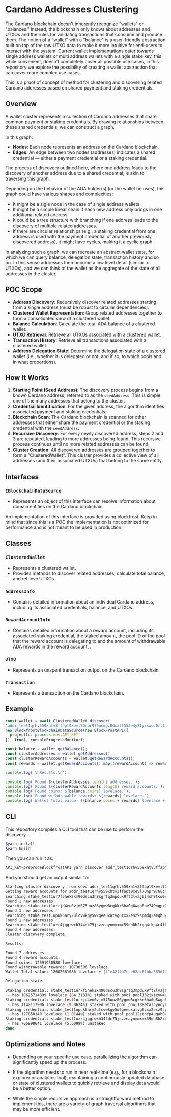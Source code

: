# Cardano Addresses Clustering

The Cardano blockchain doesn't inherently recognize "wallets" or "balances." Instead, the blockchain only knows about addresses and UTXOs and the rules for validating transactions that consume and produce them. The notion of a "wallet" with a "balance" is a user-friendly abstraction built on top of the raw UTXO data to make it more intuitive for end-users to interact with the system.
Current wallet implementations cater towards single address wallets or multi address wallets with a single stake key, this while convenient, doesn't completely cover all possible use cases, in this repository
we explore the possibility of creating a wallet abstraction that can cover more complex use cases.

This is a proof of concept of method for clustering and discovering related Cardano addresses based on shared payment and staking credentials.

## Overview

A wallet cluster represents a collection of Cardano addresses that share common payment or staking credentials. By drawing relationships between these shared credentials, we can construct a graph.

In this graph:

 - **Nodes**: Each node represents an address on the Cardano blockchain.
 - **Edges**: An edge between two nodes (addresses) indicates a shared credential — either a payment credential or a staking credential.
 
The process of discovery outlined here, where one address leads to the discovery of another address due to a shared credential, is akin to traversing this graph.

Depending on the behavior of the ADA holder(s) (or the wallet he uses), this graph could have various shapes and complexities:

- It might be a sigle node in the case of single address wallets.
- It might be a simple linear chain if each new address only brings in one additional related address.
- It could be a tree structure with branching if one address leads to the discovery of multiple related addresses.
- If there are circular relationships (e.g., a staking credential from one address is used with the payment credential of another previously discovered address), it might have cycles, making it a cyclic graph.

In analyzing such a graph, we can recreate an abstract wallet state, for which we can query balance, delegation state, transaction history and so on. In this sense
addresses then become a low level detail (similar to UTXOs), and we can think of the wallet as the aggregate
of the state of all addresses in the cluster.

## POC Scope

- **Address Discovery**: Recursively discover related addresses starting from a single address (must be robust to circular dependencies).
- **Clustered Wallet Representation**: Group related addresses together to form a consolidated view of a clustered wallet.
- **Balance Calculation**: Calculate the total ADA balance of a clustered wallet.
- **UTXO Retrieval**: Retrieve all UTXOs associated with a clustered wallet.
- **Transaction History**: Retrieve all transactions associated with a clustered wallet.
- **Address Delegation State**: Determine the delegation state of a clustered wallet (i.e., whether it is delegated or not, and if so, to which pools and in what proportions).

## How It Works

1. **Starting Point (Seed Address)**: The discovery process begins from a known Cardano address, referred to as the `seedAddress`. This is simple one of the many addresses that belong to the cluster.
2. **Credential Identification**: For the given address, the algorithm identifies associated payment and staking credentials.
3. **Blockchain Scan**: The Cardano blockchain is scanned for other addresses that either share the payment credential or the staking credential with the `seedAddress`.
4. **Recursive Discovery**: For every newly discovered address, steps 2 and 3 are repeated, leading to more addresses being found. This recursive process continues until no more related addresses can be found.
5. **Cluster Creation**: All discovered addresses are grouped together to form a "ClusteredWallet". This cluster provides a collective view of all addresses (and their associated UTXOs) that belong to the same entity.

## Interfaces

### `IBlockchainDataSource`

- Represents an object of this interface can resolve information about domain entities on the Cardano blockchain.

An implementation of this interface is provided using blockfrost. Keep in mind that since this is a
POC the implementation is not optimized for performance and is not meant to be used in production.

## Classes

### `ClusteredWallet`
- Represents a clustered wallet.
- Provides methods to discover related addresses, calculate total balance, and retrieve UTXOs.

### `AddressInfo`
- Contains detailed information about an individual Cardano address, including its associated credentials, balance, and UTXOs.

### `RewardAccountInfo`
- Contains detailed information about a reward account, including its associated staking credential, the staked amount, the pool ID of the pool that the reward account is delegating to  and the amount of withdrawable ADA rewards in the reward account, .
### `UTXO`
- Represents an unspent transaction output on the Cardano blockchain.

### `Transaction`
- Represents a transaction on the Cardano blockchain.


## Example

```typescript
const wallet = await ClusteredWallet.discover(
'addr_test1qrhv559xhtv3ffapt9xevl70npr976ucmgz0dcxtl553e4y8tyssxud0rt2m3af9qy9n6f8hkdkdg2mw0w5xsp28vrtsgqqsp4',
new BlockfrostBlockchainDataSource(new BlockFrostAPI({
  projectId: process.env.API_KEY
}), true), consoleProgressMonitor);

const balance = wallet.getBalance();
const clusterAddresses = wallet.getAddresses();
const clusterRewardAccounts = wallet.getRewardAccounts();
const rewards = wallet.getRewardAccounts().map((rewardAccount) => rewardAccount.rewards).reduce((a, b) => a + b, BigInt(0));

console.log('\nResults:\n');

console.log(`Found ${clusterAddresses.length} addresses.`);
console.log(`Found ${clusterRewardAccounts.length} reward accounts.`);
console.log(`Found coins: ${balance.coins} lovelace.`);
console.log(`Found withdrawable rewards: ${rewards} lovelace.`);
console.log(`Wallet Total value: ${balance.coins + rewards} lovelace + ${JSON.stringify([...balance.assets.entries()], (_, v) => typeof v === 'bigint' ? v.toString() : v)}.`);
```

## CLI

This repository compiles a CLI tool that can be use to perform the discovery.

```bash
$yarn install
$yarn build
```

Then you can run it as:

```bash
API_KEY=preprodeBlockfrostAPI yarn discover addr_test1qrhv559xhtv3ffapt9xevl70npr976ucmgz0dcxtl553e4y8tyssxud0rt2m3af9qy9n6f8hkdkdg2mw0w5xsp28vrtsgqqsp4
```

And you should get an output similar to:

```bash
Starting cluster discovery from seed addr_test1qrhv559xhtv3ffapt9xevl70npr976ucmgz0dcxtl553e4y8tyssxud0rt2m3af9qy9n6f8hkdkdg2mw0w5xsp28vrtsgqqsp4.
Getting reward accounts for addr_test1qrhv559xhtv3ffapt9xevl70npr976ucmgz0dcxtl553e4y8tyssxud0rt2m3af9qy9n6f8hkdkdg2mw0w5xsp28vrtsgqqsp4.
Searching stake_test1ur7f5hek2xm90dscu3h8sgrtq3mpdux9ft2lvaj6l4sh8tcw0cew0 for new addresses...
Found 1 new addresses.
Searching stake_test1urrjd4eu0vjm575uuz86ygmw8cgkkr6ha0g8wga8pe749ngpz7ehf for new addresses...
Found 1 new addresses.
Searching stake_test1upuk6ary2ulcvwkgy5w2geeuxatvg6zxx2esz9spmdq2aeqhuyesm for new addresses...
Found 1 new addresses.
Searching stake_test1uzr4jggrwxh344dc75jszzeaynmmxmx59dh8h2rgq4rkp4c4fksx3 for new addresses...
Found 4 new addresses.
Cluster discovery complete.

Results:

Found 7 addresses.
Found 4 reward accounts.
Found coins: 12591950580 lovelace.
Found withdrawable rewards: 10730506 lovelace.
Wallet Total value: 12602681086 lovelace + [["e4214b7cce62ac6fbba385d164df48e157eae5863521b4b67ca71d86fa88229fdb05e72a86a7587b208230bb68dba7a83c05cbd1880a1f56b9281494","999970"],["f6f49b186751e61f1fb8c64e7504e771f968cea9f4d11f5222b169e3744d494e","451926865"],["f0ff48bbb7bbe9d59a40f1ce90e9e9d0ff5002ec48f232b49ca0fb9a000de1406f6c6467726567","1"],["7d878696b149b529807aa01b8e20785e0a0d470c32c13f53f08a55e344455633363933","1"]].

Delegation state:

Staking credential: stake_test1ur7f5hek2xm90dscu3h8sgrtq3mpdux9ft2lvaj6l4sh8tcw0cew0
 - has 10625714399 lovelace (84.3131%) staked with pool pool132jxjzyw4awr3s75ltcdx5tv5ecv6m042306l630wqjckhfm32r
Staking credential: stake_test1urrjd4eu0vjm575uuz86ygmw8cgkkr6ha0g8wga8pe749ngpz7ehf
 - has 1142117906 lovelace (9.0624%) staked with pool pool188etalcyudyh4xuaa4mjahs62jujem35h3l02ht83zjusqvwdh7
Staking credential: stake_test1upuk6ary2ulcvwkgy5w2geeuxatvg6zxx2esz9spmdq2aeqhuyesm
 - has 127850140 lovelace (1.0144%) staked with pool pool12jthfp4uqah0yndtdu6x2tqaxvgnlpc7h30gvwey3rsrc789tme
Staking credential: stake_test1uzr4jggrwxh344dc75jszzeaynmmxmx59dh8h2rgq4rkp4c4fksx3
 - has 706998641 lovelace (5.6099%) unstaked
done
```

## Optimizations and Notes

- Depending on your specific use case, parallelizing the algorithm can significantly speed up the process.

- If the algorithm needs to run in near real-time (e.g., for a blockchain explorer or analytics tool), maintaining a continuously updated database or state of clustered wallets to quickly retrieve and display data would be a better option.

- While the simple recursive approach is a straightforward method to implement this, there are a variety of graph traversal algorithms that may be more efficient.

